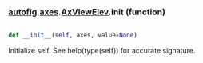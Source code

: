 ### [autofig](autofig.md).[axes](autofig.axes.md).[AxViewElev](autofig.axes.AxViewElev.md).__init__ (function)


```py

def __init__(self, axes, value=None)

```



Initialize self.  See help(type(self)) for accurate signature.

